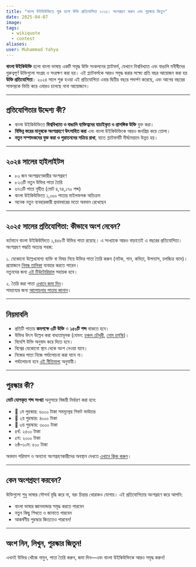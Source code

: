 ```yaml
---
title: "বাংলা উইকিউক্তিতে শুরু হলো উক্তি প্রতিযোগিতা ২০২৫: অংশগ্রহণ করুন এবং পুরস্কার জিতুন"
date: 2025-04-07
image: 
tags: 
  - wikiquote
  - contest
aliases:
user: Muhammad Yahya
---
```


**বাংলা উইকিউক্তি** হলো বাংলা ভাষায় একটি সমৃদ্ধ উক্তি সংকলনের প্ল্যাটফর্ম, যেখানে বিশ্ববিখ্যাত এবং বাঙালি মনীষীদের গুরুত্বপূর্ণ উক্তিগুলো সংগ্রহ ও সংরক্ষণ করা হয়। এই প্ল্যাটফর্মকে আরও সমৃদ্ধ করার লক্ষ্যে প্রতি বছর আয়োজন করা হয় **উক্তি প্রতিযোগিতা**। ২০২৪ সালে শুরু হওয়া এই প্রতিযোগিতা এবার দ্বিতীয় বছরে পদার্পণ করেছে, এবং আগের বছরের সাফল্যকে ভিত্তি করে এবারও চলেছে নানা আয়োজনে।

---

## প্রতিযোগিতার উদ্দেশ্য কী?

- বাংলা উইকিউক্তিতে **বিশ্ববিখ্যাত ও বাঙালি ব্যক্তিত্বদের যাচাইকৃত ও প্রাসঙ্গিক উক্তি** যুক্ত করা।
- **বিভিন্ন স্তরের মানুষকে অংশগ্রহণে উৎসাহিত করা** এবং বাংলা উইকিউক্তিকে আরও জনপ্রিয় করে তোলা।
- **নতুন সম্পাদকদের যুক্ত করা ও পুরাতনদের সক্রিয় রাখা**, যাতে প্ল্যাটফর্মটি দীর্ঘমেয়াদে উন্নত হয়।

---

## ২০২৪ সালের হাইলাইটস

- ৮০ জন অংশগ্রহণকারীর অংশগ্রহণ
- ৮২৩টি নতুন উক্তির পাতা তৈরি
- ৬৭৩টি পাতা গৃহীত (মোট ৪,৭৪,১৭০ শব্দ)
- বাংলা উইকিউক্তিতে ১,০০০ পাতার মাইলফলক অতিক্রম
- অনেক নতুন ব্যবহারকারী প্রথমবারের মতো অবদান রেখেছেন

---

## ২০২৫ সালের প্রতিযোগিতা: কীভাবে অংশ নেবেন?

বর্তমানে বাংলা উইকিউক্তিতে ১,৪৫৮টি উক্তির পাতা রয়েছে। এ সংখ্যাকে আরও বাড়াতেই এ বছরের প্রতিযোগিতা। অংশগ্রহণ পদ্ধতি অত্যন্ত সহজ:

১. যেকোনো উল্লেখযোগ্য ব্যক্তি বা বিষয় নিয়ে উক্তির পাতা তৈরি করুন (নাটক, গান, কবিতা, উপন্যাস, চলচ্চিত্র বাদে)।  
   প্রয়োজনে [নিবন্ধ তালিকা](https://bn.wikiquote.org/wiki/উইকিউক্তি:উক্তি_প্রতিযোগিতা_২০২৫/নিবন্ধ_তালিকা) ব্যবহার করতে পারেন।  
   নতুনদের জন্য [এই টিউটোরিয়াল](https://bn.wikiquote.org/wiki/উইকিউক্তি:উক্তি_প্রতিযোগিতা_২০২৪/কীভাবে) সহায়ক হবে।

২. তৈরি করা পাতা [এখানে জমা দিন](https://fountain.toolforge.org/editathons/qc2025)।  
   সাহায্যের জন্য [আলোচনার পাতায় জানান](https://bn.wikiquote.org/wiki/উইকিউক্তি_আলোচনা:উক্তি_প্রতিযোগিতা_২০২৫)।

---

## নিয়মাবলি

- প্রতিটি পাতায় **কমপক্ষে ৩টি উক্তি** ও **১৫০টি শব্দ** থাকতে হবে।
- উক্তির উৎস উল্লেখ করা বাধ্যতামূলক (যেমন: [চঞ্চল চৌধুরী](https://bn.wikiquote.org/wiki/চঞ্চল_চৌধুরী), [নোম চম্‌স্কি](https://bn.wikiquote.org/wiki/নোম_চম্‌স্কি))।
- বিদেশি উক্তি অনুবাদ করে দিতে হবে।
- বিশ্বের যেকোনো স্থান থেকে অংশ নেওয়া যাবে।
- নিজের পাতা নিজে পর্যালোচনা করা যাবে না।
- পর্যালোচনা হবে [এই নীতিমালা](https://bn.wikiquote.org/wiki/উইকিউক্তি:উক্তি_প্রতিযোগিতা_২০২৫/পর্যালোচনা_নীতিমালা) অনুযায়ী।

---

## পুরস্কার কী?

**মোট যোগকৃত শব্দ সংখ্যা** অনুসারে বিজয়ী নির্ধারণ করা হবে:

- 🥇 ১ম পুরস্কার: ৬০০০ টাকা সমমূল্যের গিফট ভাউচার  
- 🥈 ২য় পুরস্কার: ৪০০০ টাকা  
- 🥉 ৩য় পুরস্কার: ৩০০০ টাকা  
- ৪র্থ: ২৫০০ টাকা  
- ৫ম: ২০০০ টাকা  
- ৬ষ্ঠ–১০ম: ৫০০ টাকা

অবদান পরিমাপ ও অন্যান্য অংশগ্রহণকারীদের অবস্থান দেখতে [এখানে ক্লিক করুন](https://checkmate.toolforge.org/editathon?key=QdqT7nTZm919a9yyf5zPsCO12dWzJO)।

---

## কেন অংশগ্রহণ করবেন?

উক্তিগুলো শুধু ভাষার সৌন্দর্য বৃদ্ধি করে না, বরং চিন্তার খোরাকও যোগায়। এই প্রতিযোগিতায় অংশগ্রহণ করে আপনি:

- বাংলা ভাষার জ্ঞানভান্ডার সমৃদ্ধ করতে পারবেন
- নতুন কিছু শিখতে ও জানাতে পারবেন
- আকর্ষণীয় পুরস্কার জিততেও পারবেন!

---

## অংশ নিন, লিখুন, পুরস্কার জিতুন!

এখনই উক্তির খোঁজে নামুন, পাতা তৈরি করুন, জমা দিন—এবং বাংলা উইকিউক্তিকে আরও সমৃদ্ধ করুন!
